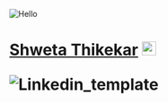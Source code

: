 ![Hello](https://user-images.githubusercontent.com/72989187/183024891-d3264009-eb44-40b0-af48-ec7fa025cd32.gif) 
<h1><a href="www.linkedin.com/in/shweta-thikekar" style="margin-top: 0px">Shweta Thikekar</a> 
  <img src="https://raw.githubusercontent.com/MartinHeinz/MartinHeinz/master/wave.gif" style="width: 25px;">

![Linkedin_template](https://github.com/user-attachments/assets/09b73d29-0fa4-439b-b653-a14f3e5e24dd)<br>





